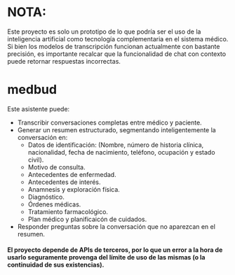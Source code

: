 # NOTA:
Este proyecto es solo un prototipo de lo que podría ser el uso de la inteligencia artificial como tecnología complementaria en el sistema médico. Si bien los modelos de transcripción funcionan actualmente con bastante precisión, es importante recalcar que la funcionalidad de chat con contexto puede retornar respuestas incorrectas.

# medbud
Este asistente puede:
- Transcribir conversaciones completas entre médico y paciente.
- Generar un resumen estructurado, segmentando inteligentemente la conversación en:
    - Datos de identificación:
      (Nombre, número de historia clínica, nacionalidad, fecha de nacimiento, teléfono, ocupación y estado civil).
    - Motivo de consulta.
    - Antecedentes de enfermedad.
    - Antecedentes de interés.
    - Anamnesis y exploración física.
    - Diagnóstico.
    - Órdenes médicas.
    - Tratamiento farmacológico.
    - Plan médico y planificaicón de cuidados.
- Responder preguntas sobre la conversación que no aparezcan en el resumen.

#### El proyecto depende de APIs de terceros, por lo que un error a la hora de usarlo seguramente provenga del límite de uso de las mismas (o la continuidad de sus existencias). 
